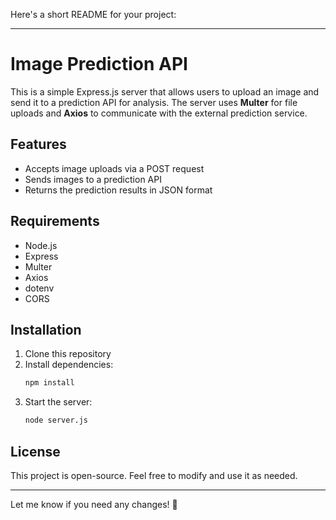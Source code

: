 Here's a short README for your project:  

---

# Image Prediction API  

This is a simple Express.js server that allows users to upload an image and send it to a prediction API for analysis. The server uses **Multer** for file uploads and **Axios** to communicate with the external prediction service.  

## Features  
- Accepts image uploads via a POST request  
- Sends images to a prediction API  
- Returns the prediction results in JSON format  

## Requirements  
- Node.js  
- Express  
- Multer  
- Axios  
- dotenv  
- CORS  

## Installation  
1. Clone this repository  
2. Install dependencies:  
   ```bash
   npm install
   ```
3. Start the server:  
   ```bash
   node server.js
   ```

## License  
This project is open-source. Feel free to modify and use it as needed.  

---

Let me know if you need any changes! 🚀
